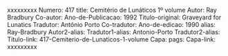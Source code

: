 xxxxxxxxx
Numero: 417
title: Cemitério de Lunáticos 1º volume
Autor: Ray Bradbury
Co-autor: 
Ano-de-Publicacao: 1992
Titulo-original: Graveyard for Lunatics
Tradutor: António Porto
Co-tradutor: 
Ano-de-edicao: 1990
alias: Ray-Bradbury
Autor2-alias: 
Tradutor1-alias: Antonio-Porto
Tradutor2-alias: 
Titulo-link: 417-Cemiterio-de-Lunaticos-1-volume
Capa: 
pags: 
Capa-link: 
xxxxxxxxx